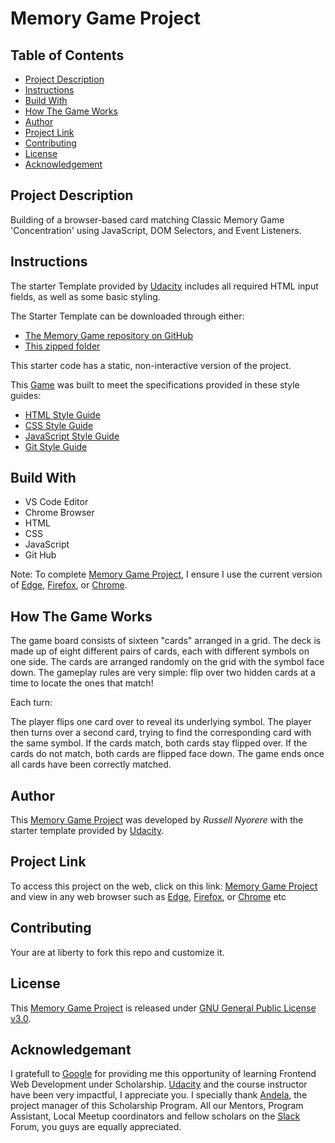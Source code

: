 # Memory Game Project

## Table of Contents

* [Project Description](#project-description)
* [Instructions](#instructions)
* [Build With](#build-with)
* [How The Game Works](#How-The-Game-Works)
* [Author](#author)
* [Project Link](#project-link)
* [Contributing](#contributing)
* [License](#license)
* [Acknowledgement](#acknowledgement)

## Project Description

Building of a browser-based card matching Classic Memory Game 'Concentration' using JavaScript, DOM Selectors, and Event Listeners.

## Instructions

The starter Template provided by [Udacity](https://www.udacity.com/) includes all required HTML input fields, as well as some basic styling.

The Starter Template can be downloaded through either:

  * [The Memory Game repository on GitHub](https://github.com/udacity/fend-project-memory-game)
  * [This zipped folder](https://github.com/udacity/fend-project-memory-game/archive/master.zip)

This starter code has a static, non-interactive version of the project.

This [Game](https://neorusse.github.io/Memory-Game/) was built to meet the specifications provided in these style guides:

  * [HTML Style Guide](http://udacity.github.io/frontend-nanodegree-styleguide/index.html)
  * [CSS Style Guide](http://udacity.github.io/frontend-nanodegree-styleguide/css.html)
  * [JavaScript Style Guide](http://udacity.github.io/frontend-nanodegree-styleguide/javascript.html)
  * [Git Style Guide](https://udacity.github.io/git-styleguide/)
  
## Build With

  * VS Code Editor
  * Chrome Browser
  * HTML
  * CSS
  * JavaScript
  * Git Hub
  
Note: To complete [Memory Game Project](https://neorusse.github.io/Memory-Game/), I ensure I use the current version of [Edge](https://www.microsoft.com/en-us/download/details.aspx?id=48126), [Firefox](https://www.mozilla.org/en-US/firefox/new/), or [Chrome](https://support.google.com/chrome/answer/95346?hl=en).
  
## How The Game Works

The game board consists of sixteen "cards" arranged in a grid. The deck is made up of eight different pairs of cards, each with different symbols on one side. The cards are arranged randomly on the grid with the symbol face down. The gameplay rules are very simple: flip over two hidden cards at a time to locate the ones that match!

Each turn:

The player flips one card over to reveal its underlying symbol.
The player then turns over a second card, trying to find the corresponding card with the same symbol.
If the cards match, both cards stay flipped over.
If the cards do not match, both cards are flipped face down.
The game ends once all cards have been correctly matched.
  
## Author

This [Memory Game Project](https://neorusse.github.io/Memory-Game/) was developed by *Russell Nyorere* with the starter template provided by [Udacity](https://www.udacity.com/).
  
## Project Link

To access this project on the web, click on this link: [Memory Game Project](https://neorusse.github.io/Memory-Game/) and view in any web browser such as [Edge](https://www.microsoft.com/en-us/download/details.aspx?id=48126), [Firefox](https://www.mozilla.org/en-US/firefox/new/), or [Chrome](https://support.google.com/chrome/answer/95346?hl=en) etc

## Contributing

Your are at liberty to fork this repo and customize it.

## License

This [Memory Game Project](https://neorusse.github.io/Memory-Game/) is released under [GNU General Public License v3.0](https://neorusse.github.io/Memory-Game/blob/master/LICENSE).

## Acknowledgemant

I gratefull to [Google](https://www.google.com/) for providing me this opportunity of learning Frontend Web Development under Scholarship. [Udacity](https://www.udacity.com/) and the course instructor have been very impactful, I appreciate you. I specially thank [Andela](https://andela.com/), the project manager of this Scholarship Program. All our Mentors, Program Assistant, Local Meetup coordinators and fellow scholars on the [Slack](https://slack.com/) Forum, you guys are equally appreciated.

